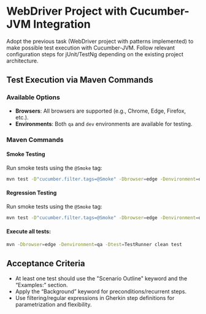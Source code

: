 # WebDriver Project with Cucumber-JVM Integration

Adopt the previous task (WebDriver project with patterns implemented) to make possible test execution with Cucumber-JVM. 
Follow relevant configuration steps for jUnit/TestNg depending on the existing project architecture.

## Test Execution via Maven Commands

### Available Options
- **Browsers**: All browsers are supported (e.g., Chrome, Edge, Firefox, etc.).
- **Environments**: Both `qa` and `dev` environments are available for testing.

### Maven Commands

#### Smoke Testing
Run smoke tests using the `@Smoke` tag:
```bash
mvn test -D"cucumber.filter.tags=@Smoke" -Dbrowser=edge -Denvironment=qa
```
#### Regression Testing
Run smoke tests using the `@Smoke` tag:
```bash
mvn test -D"cucumber.filter.tags=@Smoke" -Dbrowser=edge -Denvironment=qa
```

#### Execute all tests:
```bash
mvn -Dbrowser=edge -Denvironment=qa -Dtest=TestRunner clean test
```


## Acceptance Criteria

- At least one test should use the "Scenario Outline" keyword and the “Examples:” section.
- Apply the “Background” keyword for preconditions/recurrent steps.
- Use filtering/regular expressions in Gherkin step definitions for parametrization and flexibility.
